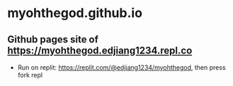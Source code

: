 # myohthegod.github.io
## Github pages site of https://myohthegod.edjiang1234.repl.co
- Run on replit: https://replit.com/@edjiang1234/myohthegod, then press fork repl
